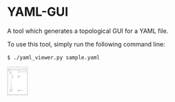 # YAML-GUI
A tool which generates a topological GUI for a YAML file.

To use this tool, simply run the following command line:

```
$ ./yaml_viewer.py sample.yaml
```

<img src="https://github.com/benedictprintz/YAML-GUI/blob/master/example1.png" width="48">

